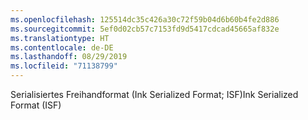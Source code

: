 ```yaml
---
ms.openlocfilehash: 125514dc35c426a30c72f59b04d6b60b4fe2d886
ms.sourcegitcommit: 5ef0d02cb57c7153fd9d5417cdcad45665af832e
ms.translationtype: HT
ms.contentlocale: de-DE
ms.lasthandoff: 08/29/2019
ms.locfileid: "71138799"
---
```

<span data-ttu-id="6e4de-101">Serialisiertes Freihandformat (Ink Serialized Format; ISF)</span><span class="sxs-lookup"><span data-stu-id="6e4de-101">Ink Serialized Format (ISF)</span></span>